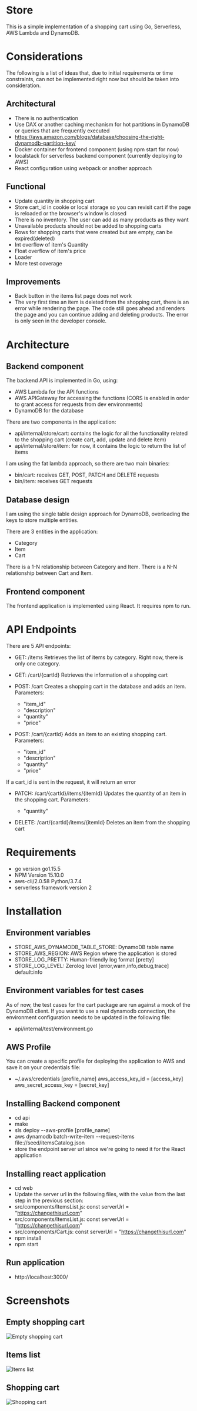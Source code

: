 # Store
This is a simple implementation of a shopping cart using Go, Serverless, AWS Lambda and DynamoDB.

# Considerations
The following is a list of ideas that, due to initial requirements or time constraints, can not be implemented right now but should be taken into consideration.

## Architectural
- There is no authentication
- Use DAX or another caching mechanism for hot partitions in DynamoDB or queries that are frequently executed
- https://aws.amazon.com/blogs/database/choosing-the-right-dynamodb-partition-key/
- Docker container for frontend component (using npm start for now)
- localstack for serverless backend component (currently deploying to AWS)
- React configuration using webpack or another approach

## Functional
- Update quantity in shopping cart
- Store cart_id in cookie or local storage so you can revisit cart if the page is reloaded or the browser's window is closed
- There is no inventory. The user can add as many products as they want
- Unavailable products should not be added to shopping carts
- Rows for shopping carts that were created but are empty, can be expired(deleted)
- Int overflow of item's Quantity
- Float overflow of item's price
- Loader
- More test coverage

## Improvements
- Back button in the items list page does not work
- The very first time an item is deleted from the shopping cart, there is an error while rendering the page. The code still goes ahead and renders the page and you can continue adding and deleting products. The error is only seen in the developer console.

# Architecture
## Backend component
The backend API is implemented in Go, using:
 - AWS Lambda for the API functions
 - AWS APIGateway for accessing the functions (CORS is enabled in order to grant access for requests from dev environments)
 - DynamoDB for the database

 There are two components in the application:
 - api/internal/store/cart: contains the logic for all the functionality related to the shopping cart (create cart, add, update and delete item)
 - api/internal/store/item: for now, it contains the logic to return the list of items

 I am using the fat lambda approach, so there are two main binaries:
  - bin/cart: receives GET, POST, PATCH and DELETE requests
  - bin/item: receives GET requests

## Database design
I am using the single table design approach for DynamoDB, overloading the keys to store multiple entities.

There are 3 entities in the application:
 - Category
 - Item
 - Cart

There is a 1-N relationship between Category and Item.
There is a N-N relationship between Cart and Item.

## Frontend component
The frontend application is implemented using React. It requires npm to run.

# API Endpoints
There are 5 API endpoints:
- GET: /items
Retrieves the list of items by category. Right now, there is only one category.

- GET: /cart/{cartId}
Retrieves the information of a shopping cart

- POST: /cart
Creates a shopping cart in the database and adds an item. Parameters:
  - "item_id"
  - "description"
  - "quantity"
  - "price"

- POST: /cart/{cartId}
Adds an item to an existing shopping cart. Parameters:
  - "item_id"
  - "description"
  - "quantity"
  - "price"
 
 If a cart_id is sent in the request, it will return an error

- PATCH: /cart/{cartId}/items/{itemId}
Updates the quantity of an item in the shopping cart. Parameters:
  - "quantity"

- DELETE: /cart/{cartId}/items/{itemId}
Deletes an item from the shopping cart

# Requirements
- go version go1.15.5
- NPM Version 15.10.0
- aws-cli/2.0.58 Python/3.7.4
- serverless framework version 2

# Installation

## Environment variables
 - STORE_AWS_DYNAMODB_TABLE_STORE: DynamoDB table name
 - STORE_AWS_REGION: AWS Region where the application is stored
 - STORE_LOG_PRETTY: Human-friendly log format [pretty]
 - STORE_LOG_LEVEL: Zerolog level [error,warn,info,debug,trace] default:info

## Environment variables for test cases
As of now, the test cases for the cart package are run against a mock of the DynamoDB client. If you want to use a real dynamodb connection, the environment configuration needs to be updated in the following file:
 - api/internal/test/environment.go

## AWS Profile

You can create a specific profile for deploying the application to AWS and save it on your credentials file:
- ~/.aws/credentials
[profile_name]
aws_access_key_id = [access_key]
aws_secret_access_key = [secret_key]

## Installing Backend component
- cd api
- make
- sls deploy --aws-profile [profile_name]
- aws dynamodb batch-write-item --request-items file://seed/itemsCatalog.json
- store the endpoint server url since we're going to need it for the React application

## Installing react application
- cd web
- Update the server url in the following files, with the value from the last step in the previous section:
 - src/components/ItemsList.js:    const serverUrl = "https://changethisurl.com"
 - src/components/ItemsList.js:    const serverUrl = "https://changethisurl.com"
 - src/components/Cart.js:    const serverUrl = "https://changethisurl.com"
- npm install
- npm start

## Run application
- http://localhost:3000/

# Screenshots
## Empty shopping cart
![Empty shopping cart](https://github.com/roloum/store/blob/main/screenshots/shopping_cart_empty.jpeg?raw=true)

## Items list
![Items list](https://github.com/roloum/store/blob/main/screenshots/shopping_cart_items_list.jpeg?raw=true)

## Shopping cart
![Shopping cart](https://github.com/roloum/store/blob/main/screenshots/shopping_cart.jpeg?raw=true)
